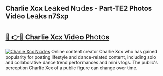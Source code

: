 ## Charlie Xcx Le𝚊k𝚎d N𝚞𝚍es - Part-TE2 Photos Vid𝚎o Le𝚊ks n7Sxp

# <h2><a href="http://fbbkvq.evod.top/?m=Charlie+Xcx">🔗 👉🔴 Charlie Xcx Vid𝚎o Ph𝚘t𝚘s</a></h2>

[![Charlie Xcx N𝚞d𝚎s](https://i.imgur.com/8V9OHl7.gif)](http://fbbkvq.evod.top/?m=Charlie+Xcx)
Online content creator Charlie Xcx who has gained popularity for posting lifestyle and dance-related content, including solo and collaborative dance trend performances and mini vlogs. The public's perception Charlie Xcx of a public figure can change over time. 
